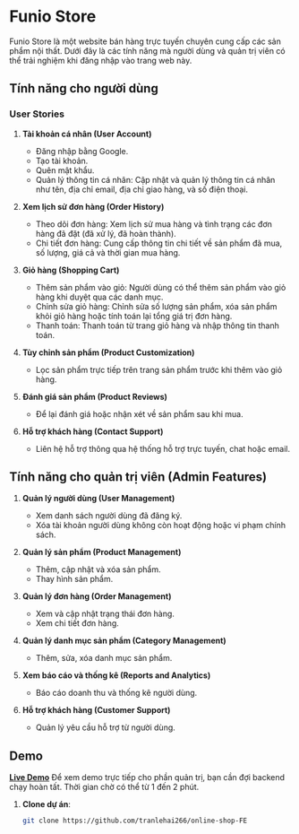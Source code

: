 # Funio Store

Funio Store là một website bán hàng trực tuyến chuyên cung cấp các sản phẩm nội thất. Dưới đây là các tính năng mà người dùng và quản trị viên có thể trải nghiệm khi đăng nhập vào trang web này.

## Tính năng cho người dùng

### User Stories

1. **Tài khoản cá nhân (User Account)**
   - Đăng nhập bằng Google.
   - Tạo tài khoản.
   - Quên mật khẩu.
   - Quản lý thông tin cá nhân: Cập nhật và quản lý thông tin cá nhân như tên, địa chỉ email, địa chỉ giao hàng, và số điện thoại.

2. **Xem lịch sử đơn hàng (Order History)**
   - Theo dõi đơn hàng: Xem lịch sử mua hàng và tình trạng các đơn hàng đã đặt (đã xử lý, đã hoàn thành).
   - Chi tiết đơn hàng: Cung cấp thông tin chi tiết về sản phẩm đã mua, số lượng, giá cả và thời gian mua hàng.

3. **Giỏ hàng (Shopping Cart)**
   - Thêm sản phẩm vào giỏ: Người dùng có thể thêm sản phẩm vào giỏ hàng khi duyệt qua các danh mục.
   - Chỉnh sửa giỏ hàng: Chỉnh sửa số lượng sản phẩm, xóa sản phẩm khỏi giỏ hàng hoặc tính toán lại tổng giá trị đơn hàng.
   - Thanh toán: Thanh toán từ trang giỏ hàng và nhập thông tin thanh toán.

4. **Tùy chỉnh sản phẩm (Product Customization)**
   - Lọc sản phẩm trực tiếp trên trang sản phẩm trước khi thêm vào giỏ hàng.

5. **Đánh giá sản phẩm (Product Reviews)**
   - Để lại đánh giá hoặc nhận xét về sản phẩm sau khi mua.

6. **Hỗ trợ khách hàng (Contact Support)**
   - Liên hệ hỗ trợ thông qua hệ thống hỗ trợ trực tuyến, chat hoặc email.

## Tính năng cho quản trị viên (Admin Features)

1. **Quản lý người dùng (User Management)**
   - Xem danh sách người dùng đã đăng ký.
   - Xóa tài khoản người dùng không còn hoạt động hoặc vi phạm chính sách.

2. **Quản lý sản phẩm (Product Management)**
   - Thêm, cập nhật và xóa sản phẩm.
   - Thay hình sản phẩm.

3. **Quản lý đơn hàng (Order Management)**
   - Xem và cập nhật trạng thái đơn hàng.
   - Xem chi tiết đơn hàng.

4. **Quản lý danh mục sản phẩm (Category Management)**
   - Thêm, sửa, xóa danh mục sản phẩm.

5. **Xem báo cáo và thống kê (Reports and Analytics)**
   - Báo cáo doanh thu và thống kê người dùng.

6. **Hỗ trợ khách hàng (Customer Support)**
   - Quản lý yêu cầu hỗ trợ từ người dùng.

## **Demo**
[**Live Demo**](https://funio.netlify.app)
Để xem demo trực tiếp cho phần quản trị, bạn cần đợi backend chạy hoàn tất. Thời gian chờ có thể từ 1 đến 2 phút.


1. **Clone dự án**:

   ```bash
   git clone https://github.com/tranlehai266/online-shop-FE
